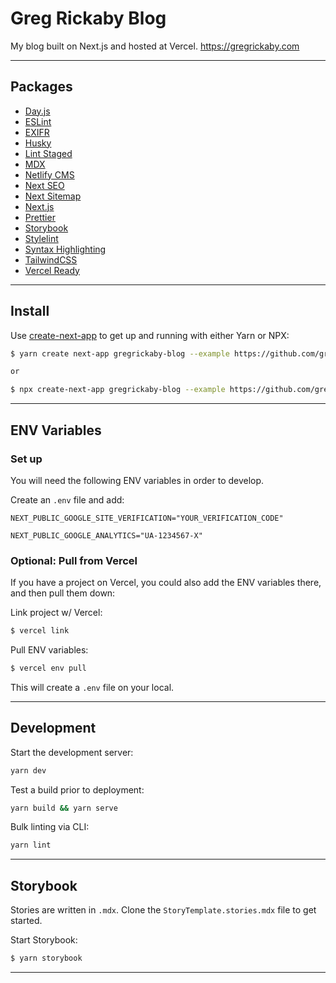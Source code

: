# Greg Rickaby Blog

My blog built on Next.js and hosted at Vercel. https://gregrickaby.com

---

## Packages

- [Day.js](https://day.js.org/en/)
- [ESLint](https://eslint.org/)
- [EXIFR](https://github.com/MikeKovarik/exifr)
- [Husky](https://github.com/typicode/husky)
- [Lint Staged](https://github.com/okonet/lint-staged)
- [MDX](https://mdxjs.com/)
- [Netlify CMS](https://www.netlifycms.org//)
- [Next SEO](https://github.com/garmeeh/next-seo#usage)
- [Next Sitemap](https://github.com/iamvishnusankar/next-sitemap)
- [Next.js](https://nextjs.org/)
- [Prettier](https://github.com/prettier/prettier)
- [Storybook](https://storybook.js.org/)
- [Stylelint](https://stylelint.io/)
- [Syntax Highlighting](https://github.com/sergioramos/remark-prism)
- [TailwindCSS](https://tailwindcss.com/)
- [Vercel Ready](https://vercel.com/)

---

## Install

Use [create-next-app](https://www.npmjs.com/package/create-next-app) to get up and running with either Yarn or NPX:

```bash
$ yarn create next-app gregrickaby-blog --example https://github.com/gregrickaby/gregrickaby-blog

or

$ npx create-next-app gregrickaby-blog --example https://github.com/gregrickaby/gregrickaby-blog
```

---

## ENV Variables

### Set up

You will need the following ENV variables in order to develop.

Create an `.env` file and add:

```text
NEXT_PUBLIC_GOOGLE_SITE_VERIFICATION="YOUR_VERIFICATION_CODE"
```

```text
NEXT_PUBLIC_GOOGLE_ANALYTICS="UA-1234567-X"
```

### Optional: Pull from Vercel

If you have a project on Vercel, you could also add the ENV variables there, and then pull them down:

Link project w/ Vercel:

```bash
$ vercel link
```

Pull ENV variables:

```bash
$ vercel env pull
```

This will create a `.env` file on your local.

---

## Development

Start the development server:

```bash
yarn dev
```

Test a build prior to deployment:

```bash
yarn build && yarn serve
```

Bulk linting via CLI:

```bash
yarn lint
```

---

## Storybook

Stories are written in `.mdx`. Clone the `StoryTemplate.stories.mdx` file to get started.

Start Storybook:

```bash
$ yarn storybook
```

---
